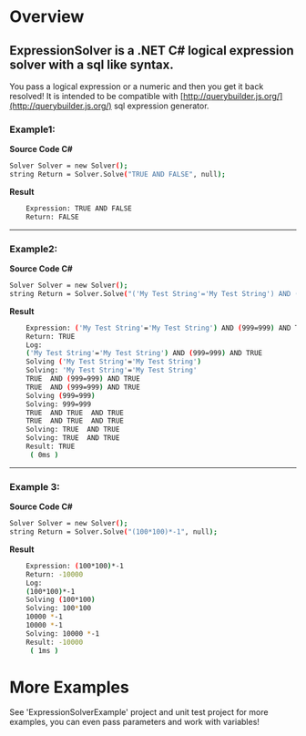 # Overview
## ExpressionSolver is a .NET C# logical expression solver with a sql like syntax.

You pass a logical expression or a numeric and then you get it back resolved!
It is intended to be compatible with [http://querybuilder.js.org/](http://querybuilder.js.org/)  sql expression generator.

### Example1:

**Source Code C#**
```sh
Solver Solver = new Solver();
string Return = Solver.Solve("TRUE AND FALSE", null);
```
**Result**
```sh
	Expression: TRUE AND FALSE
	Return: FALSE
```

***


### Example2:
**Source Code C#**
```sh
Solver Solver = new Solver();
string Return = Solver.Solve("('My Test String'='My Test String') AND (999=999) AND TRUE", null);
```
**Result**
```sh
	Expression: ('My Test String'='My Test String') AND (999=999) AND TRUE
	Return: TRUE
	Log:
	('My Test String'='My Test String') AND (999=999) AND TRUE
	Solving ('My Test String'='My Test String')
	Solving: 'My Test String'='My Test String'
	TRUE  AND (999=999) AND TRUE
	TRUE  AND (999=999) AND TRUE
	Solving (999=999)
	Solving: 999=999
	TRUE  AND TRUE  AND TRUE
	TRUE  AND TRUE  AND TRUE
	Solving: TRUE  AND TRUE
	Solving: TRUE  AND TRUE
	Result: TRUE
	 ( 0ms )
```

***

### Example 3:
**Source Code C#**
```sh
Solver Solver = new Solver();
string Return = Solver.Solve("(100*100)*-1", null);
```
**Result**
```sh
	Expression: (100*100)*-1
	Return: -10000
	Log:
	(100*100)*-1
	Solving (100*100)
	Solving: 100*100
	10000 *-1
	10000 *-1
	Solving: 10000 *-1
	Result: -10000
	 ( 1ms )
```

# More Examples
See 'ExpressionSolverExample' project and unit test project for more examples, you can even pass parameters and work with variables!